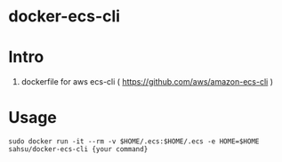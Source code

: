 # docker-ecs-cli

# Intro
1. dockerfile for aws ecs-cli ( https://github.com/aws/amazon-ecs-cli )

# Usage
```
sudo docker run -it --rm -v $HOME/.ecs:$HOME/.ecs -e HOME=$HOME sahsu/docker-ecs-cli {your command}
```
